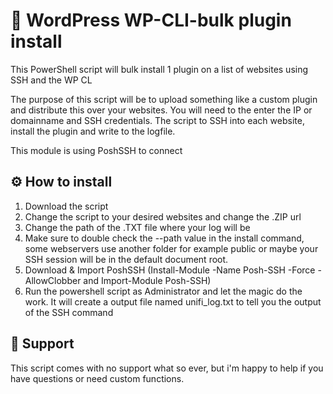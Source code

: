# 🚀 WordPress WP-CLI-bulk plugin install
This PowerShell script will bulk install 1 plugin on a list of websites using SSH and the WP CL

The purpose of this script will be to upload something like a custom plugin and distribute this over your websites.
You will need to the enter the IP or domainname and SSH credentials.
The script to SSH into each website, install the plugin and write to the logfile.

This module is using PoshSSH to connect

## ⚙️ How to install
1. Download the script
2. Change the script to your desired websites and change the .ZIP url
3. Change the path of the .TXT file where your log will be
4. Make sure to double check the --path value in the install command, some webservers use another folder for example public or maybe your SSH session will be in the default document root.
5. Download & Import PoshSSH (Install-Module -Name Posh-SSH -Force -AllowClobber and Import-Module Posh-SSH)
6. Run the powershell script as Administrator and let the magic do the work.
It will create a output file named unifi_log.txt to tell you the output of the SSH command

## 💬 Support
This script comes with no support what so ever, but i'm happy to help if you have questions or need custom functions.
